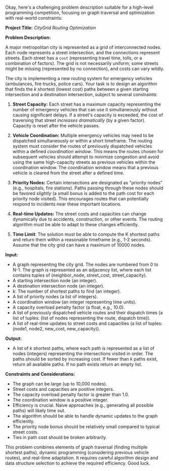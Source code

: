 Okay, here's a challenging problem description suitable for a high-level programming competition, focusing on graph traversal and optimization with real-world constraints:

**Project Title:** *CityGrid Routing Optimization*

**Problem Description:**

A major metropolitan city is represented as a grid of interconnected nodes. Each node represents a street intersection, and the connections represent streets.  Each street has a `cost` (representing travel time, tolls, or a combination of factors).  The grid is not necessarily uniform; some streets might be missing (represented by no connection), and costs can vary wildly.

The city is implementing a new routing system for emergency vehicles (ambulances, fire trucks, police cars).  Your task is to design an algorithm that finds the *k* shortest (lowest cost) paths between a given starting intersection and a destination intersection, subject to several constraints:

1.  **Street Capacity:** Each street has a maximum capacity representing the number of emergency vehicles that can use it simultaneously without causing significant delays.  If a street's capacity is exceeded, the cost of traversing that street *increases dramatically* (by a given factor). Capacity is reset after the vehicle passes.

2.  **Vehicle Coordination:** Multiple emergency vehicles may need to be dispatched simultaneously or within a short timeframe.  The routing system must consider the routes of previously dispatched vehicles within a defined *coordination window*.  This means the routes chosen for subsequent vehicles should attempt to minimize congestion and avoid using the same high-capacity streets as previous vehicles within the coordination window. The coordination window means that a previous vehicle is cleared from the street after a defined time.

3.  **Priority Nodes:** Certain intersections are designated as "priority nodes" (e.g., hospitals, fire stations). Paths passing through these nodes should be favored *slightly* (a small bonus is added to the path cost for each priority node visited).  This encourages routes that can potentially respond to incidents near these important locations.

4.  **Real-time Updates:** The street costs and capacities can change dynamically due to accidents, construction, or other events. The routing algorithm must be able to adapt to these changes efficiently.

5. **Time Limit**: The solution must be able to compute the K shortest paths and return them within a reasonable timeframe (e.g., 1-2 seconds). Assume that the city grid can have a maximum of 10000 nodes.

**Input:**

*   A graph representing the city grid. The nodes are numbered from 0 to N-1. The graph is represented as an adjacency list, where each list contains tuples of (neighbor_node, street_cost, street_capacity).
*   A starting intersection node (an integer).
*   A destination intersection node (an integer).
*   *k*: The number of shortest paths to find (an integer).
*   A list of priority nodes (a list of integers).
*   A coordination window (an integer representing time units).
*   A capacity overload penalty factor (a float, e.g., 10.0).
*   A list of previously dispatched vehicle routes and their dispatch times (a list of tuples: (list of nodes representing the route, dispatch time)).
*   A list of real-time updates to street costs and capacities (a list of tuples: (node1, node2, new_cost, new_capacity)).

**Output:**

*   A list of *k* shortest paths, where each path is represented as a list of nodes (integers) representing the intersections visited in order. The paths should be sorted by increasing cost. If fewer than *k* paths exist, return all available paths. If no path exists return an empty list.

**Constraints and Considerations:**

*   The graph can be large (up to 10,000 nodes).
*   Street costs and capacities are positive integers.
*   The capacity overload penalty factor is greater than 1.0.
*   The coordination window is a positive integer.
*   Efficiency is crucial.  Naive approaches (e.g., generating all possible paths) will likely time out.
*   The algorithm should be able to handle dynamic updates to the graph efficiently.
*   The priority node bonus should be relatively small compared to typical street costs.
*   Ties in path cost should be broken arbitrarily.

This problem combines elements of graph traversal (finding multiple shortest paths), dynamic programming (considering previous vehicle routes), and real-time adaptation. It requires careful algorithm design and data structure selection to achieve the required efficiency. Good luck.
